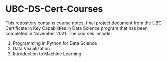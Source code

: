 # UBC-DS-Cert-Courses
This repository contains course notes, final project document from the UBC Certificate in Key Capabilities in Data Science program that has been completed in November 2021.
The courses include:
1. Programming in Python for Data Science
2. Data Visualization
3. Introduction to Machine Learning
